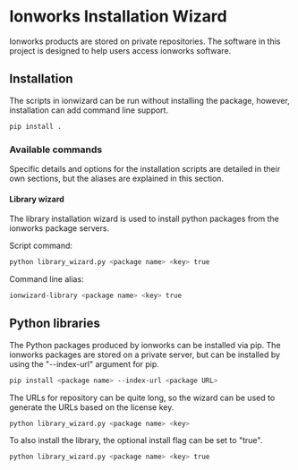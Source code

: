 # Ionworks Installation Wizard

Ionworks products are stored on private repositories. The software in
this project is designed to help users access ionworks software.

## Installation

The scripts in ionwizard can be run without installing the package, however,
installation can add command line support.
```bash
pip install .
```

### Available commands

Specific details and options for the installation scripts are detailed in their
own sections, but the aliases are explained in this section.

#### Library wizard

The library installation wizard is used to install python packages from
the ionworks package servers.

Script command:
```bash
python library_wizard.py <package name> <key> true
```
Command line alias:
```bash
ionwizard-library <package name> <key> true
```

## Python libraries

The Python packages produced by ionworks can be installed via pip.
The ionworks packages are stored on a private server, but can be
installed by using the "--index-url" argument for pip.

```bash
pip install <package name> --index-url <package URL>
```

The URLs for repository can be quite long, so the wizard can be
used to generate the URLs based on the license key.
```bash
python library_wizard.py <package name> <key>
```

To also install the library, the optional install flag can be
set to "true".
```bash
python library_wizard.py <package name> <key> true
```
